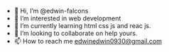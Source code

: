 - 👋 Hi, I’m @edwin-falcons
- 👀 I’m interested in web development 
- 🌱 I’m currently learning html css js and reac js.
- 💞️ I’m looking to collaborate on help yours.
- 📫 How to reach me edwinedwin0930@gmail.com 

<!---
edwin-falcons/edwin-falcons is a ✨ special ✨ repository because its `README.md` (this file) appears on your GitHub profile.
You can click the Preview link to take a look at your changes.
--->
